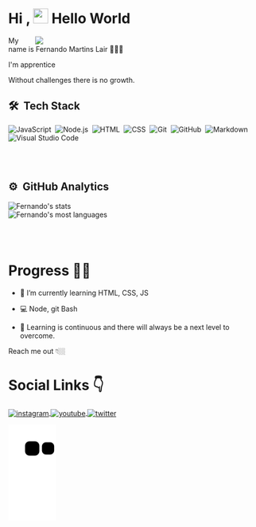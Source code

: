 ### <h1 align="left">Hi , <img src="https://raw.githubusercontent.com/kaueMarques/kaueMarques/master/hi.gif" width="30px" height="30px"> Hello World</h1>
<img align="right" src="https://raw.githubusercontent.com/MicaelliMedeiros/micaellimedeiros/master/image/computer-illustration.png" width="450"/>

My name is Fernando Martins Lair 🧑🇧🇷

I'm apprentice

Without challenges there is no growth.

## 🛠 &nbsp;Tech Stack

![JavaScript](https://img.shields.io/badge/-JavaScript-05122A?style=flat&logo=javascript)&nbsp;
![Node.js](https://img.shields.io/badge/-Node.js-05122A?style=flat&logo=node.js)&nbsp;
![HTML](https://img.shields.io/badge/-HTML-05122A?style=flat&logo=HTML5)&nbsp;
![CSS](https://img.shields.io/badge/-CSS-05122A?style=flat&logo=CSS3&logoColor=1572B6)&nbsp;
![Git](https://img.shields.io/badge/-Git-05122A?style=flat&logo=git)&nbsp;
![GitHub](https://img.shields.io/badge/-GitHub-05122A?style=flat&logo=github)&nbsp;
![Markdown](https://img.shields.io/badge/-Markdown-05122A?style=flat&logo=markdown)&nbsp;
![Visual Studio Code](https://img.shields.io/badge/-Visual%20Studio%20Code-05122A?style=flat&logo=visual-studio-code&logoColor=007ACC)&nbsp;
<!--**![SQLite](https://img.shields.io/badge/-SQLite-05122A?style=flat&logo=sqlite)&nbsp;-->
<!--**![React](https://img.shields.io/badge/-React-05122A?style=flat&logo=react)&nbsp;-->
<br><br>



## ⚙️ &nbsp;GitHub Analytics

<p align="left">
<img width="510em" src="https://github-readme-stats.vercel.app/api?username=fernandolair&show_icons=true&theme=vision-friendly-dark" alt="Fernando's stats"/>
<br>
<img width="510em" src="https://github-readme-stats.vercel.app/api/top-langs/?username=fernandolair&layout=compact&theme=vision-friendly-dark" alt="Fernando's most languages"/>

</p>

<br><br>
  


<!--**Fernandolair/Fernandolair** is a ✨ _special_ ✨ repository because its `README.md` (this file) appears on your GitHub profile.

Here are some ideas to get you started:

- 🔭 I’m currently working on ...
- 🌱 I’m currently learning ...
- 👯 I’m looking to collaborate on ...
- 🤔 I’m looking for help with ...
- 💬 Ask me about ...
- 📫 How to reach me: ...
- 😄 Pronouns: ...
- ⚡ Fun fact: ...
-->

# Progress 👨‍💻


- 🌱 I’m currently learning HTML, CSS, JS

- 💻 Node, git Bash

- 🚀 Learning is continuous and there will always be a next level to overcome.




Reach me out 👇🏼
  
  # Social Links 👇

<a href="https://www.instagram.com/fernandomartinslair/" target="_blank">
 <img align="center" src="https://img.shields.io/badge/-Fernandolair-05122A?style=flat&logo=instagram" alt="instagram"/>
 </a>
  <a href="https://www.youtube.com/channel/UCvk2g86-1U36bFeWfHeGkDw"target="_blank">
 <img align="center" src="https://img.shields.io/badge/-Fernandolair-05122A?style=flat&logo=youtube" alt="youtube"/>
</a>
<!--**<a href="seu link do linkdin" target="_blank">-->
<!--**<img align="center" src="https://img.shields.io/badge/-Fernandolair-05122A?style=flat&logo=linkedin" alt="linkedin"/>-->
 </a>
 <a href="https://twitter.com/Srfernandofmf" target="_blank">
  <img align="center" src="https://img.shields.io/badge/-Fernandolair-05122A?style=flat&logo=twitter" alt="twitter"/>
 </a>


![Snake animation](https://github.com/rafaballerini/rafaballerini/blob/output/github-contribution-grid-snake.svg)

